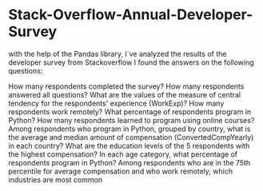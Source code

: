 # Stack-Overflow-Annual-Developer-Survey
with the help of the Pandas library, I`ve analyzed the results of the developer survey from Stackoverflow
I found the answers on the following questions:

How many respondents completed the survey?
How many respondents answered all questions?
What are the values ​​of the measure of central tendency for the respondents' experience (WorkExp)?
How many respondents work remotely?
What percentage of respondents program in Python?
How many respondents learned to program using online courses?
Among respondents who program in Python, grouped by country, what is the average and median amount of compensation (ConvertedCompYearly) in each country?
What are the education levels of the 5 respondents with the highest compensation?
In each age category, what percentage of respondents program in Python?
Among respondents who are in the 75th percentile for average compensation and who work remotely, which industries are most common
